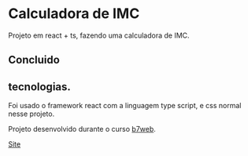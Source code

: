 # Calculadora de IMC
Projeto em react + ts, fazendo uma calculadora de IMC.

## Concluido

## tecnologias.
Foi usado o framework react com a linguagem type script, e css normal nesse projeto.

Projeto desenvolvido durante o curso [b7web](https://b7web.com.br).

[Site](https://calculacura-imc-ts.netlify.app)
